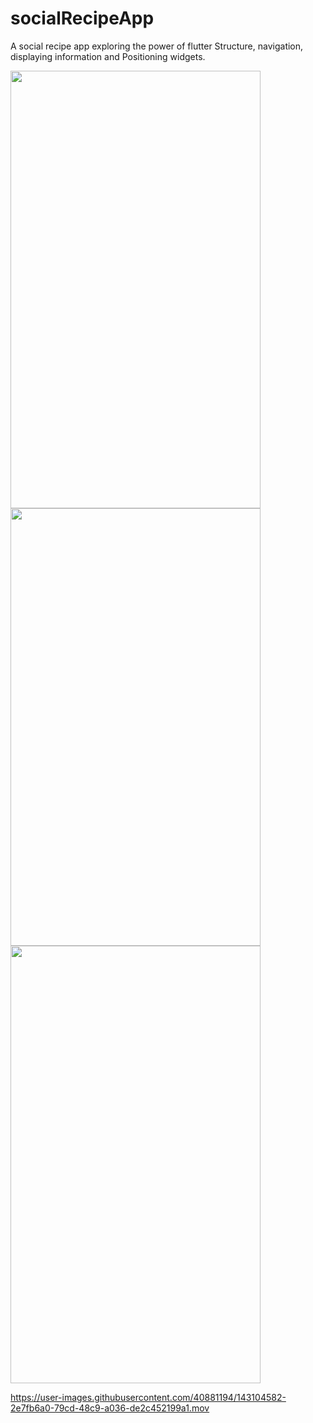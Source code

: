 # socialRecipeApp
A social recipe app exploring the power of flutter Structure, navigation, displaying information and  Positioning widgets.

<img src="https://user-images.githubusercontent.com/40881194/143106143-d0e4f58d-6a4b-47d5-9eb7-e182478db601.png" width="400" height="700">
<img src="https://user-images.githubusercontent.com/40881194/143106221-314e1748-0bca-40d6-8f78-4e1ee32d3df4.png" width="400" height="700">
<img src="https://user-images.githubusercontent.com/40881194/143106441-2d8a9fa5-bb61-47b3-afb0-557ee1952237.png" width="400" height="700">


https://user-images.githubusercontent.com/40881194/143104582-2e7fb6a0-79cd-48c9-a036-de2c452199a1.mov

